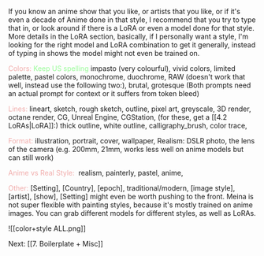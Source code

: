 If you know an anime show that you like, or artists that you like, or if it's even a decade of Anime done in that style, I recommend that you try to type that in, or look around if there is a LoRA or even a model done for that style. More details in the LoRA section, basically, if I personally want a style, I'm looking for the right model and LoRA combination to get it generally, instead of typing in shows the model might not even be trained on.

<font color=F1ACAB>Colors:</font> <font color="98fb98">Keep US spelling</font>
impasto (very colourful), vivid colors, limited palette, pastel colors, monochrome, duochrome,  RAW (doesn't work that well, instead use the following two:), brutal, grotesque (Both prompts need an actual prompt for context or it suffers from token bleed)

<font color=F1ACAB>Lines:</font>
lineart, sketch, rough sketch, outline, pixel art, greyscale, 3D render, octane render, CG, Unreal Engine, CGStation, (for these, get a [[4.2 LoRAs|LoRA]]:) thick outline, white outline, calligraphy_brush, color trace, 

<font color=F1ACAB>Format:</font>
illustration, portrait, cover, wallpaper, 
Realism: DSLR photo, the lens of the camera (e.g. 200mm, 21mm, works less well on anime models but can still work)

<font color=F1ACAB>Anime vs Real Style: </font>
realism, painterly, pastel, anime, 

<font color=F1ACAB>Other:</font>
\[Setting\], \[Country\], \[epoch\], traditional/modern, \[image style\], \[artist\], \[show\],
\[Setting\] might even be worth pushing to the front.
Meina is not super flexible with painting styles, because it's mostly trained on anime images. You can grab different models for different styles, as well as LoRAs.

![[color+style ALL.png]]

Next: [[7. Boilerplate + Misc]]
